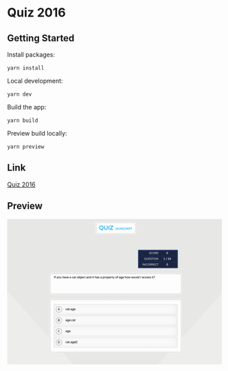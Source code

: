 # Quiz 2016

## Getting Started

Install packages:

```
yarn install
```

Local development:

```
yarn dev
```

Build the app:

```
yarn build
```

Preview build locally:

```
yarn preview
```

## Link

[Quiz 2016](https://balmor.github.io/quiz_2016/)

## Preview

[<img src="public/preview.png" width="500"/>](/public/preview.png)